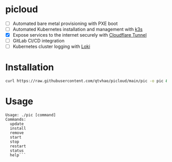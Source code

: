 # picloud
- [ ] Automated bare metal provisioning with PXE boot
- [ ] Automated Kubernetes installation and management with [k3s](https://k3s.io/)
- [x] Expose services to the internet securely with [Cloudflare Tunnel](https://www.cloudflare.com/products/tunnel/)
- [ ] GitLab CI/CD integration
- [ ] Kubernetes cluster logging with [Loki](https://grafana.com/oss/loki/)

# Installation
```bash
curl https://raw.githubusercontent.com/qtvhao/picloud/main/pic -o pic && chmod +x pic
```

# Usage
```text
Usage: ./pic [command]
Commands:
  update
  install
  remove
  start
  stop
  restart
  status
  help```